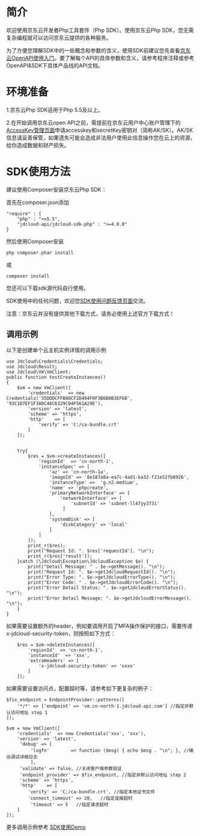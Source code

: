 # 简介 #
  欢迎使用京东云开发者Php工具套件（Php SDK）。使用京东云Php SDK，您无需复杂编程就可以访问京东云提供的各种服务。 

  为了方便您理解SDK中的一些概念和参数的含义，使用SDK前建议您先查看[京东云OpenAPI使用入门](http://www.jdcloud.com/help/detail/355/isCatalog/0)。要了解每个API的具体参数和含义，请参考程序注释或参考OpenAPI&SDK下具体产品线的API文档。



# 环境准备 #
 1.京东云Php SDK适用于Php 5.5及以上。

 2.在开始调用京东云open API之前，需提前在京东云用户中心账户管理下的[AccessKey管理页面](https://uc.jdcloud.com/accesskey/index)申请accesskey和secretKey密钥对（简称AK/SK）。AK/SK信息请妥善保管，如果遗失可能会造成非法用户使用此信息操作您在云上的资源，给你造成数据和财产损失。



# SDK使用方法 #
建议使用Composer安装京东云Php SDK： 

首先在composer.json添加

	"require" : {
		"php" : ">=5.5",
		"jdcloud-api/jdcloud-sdk-php" : ">=4.0.0"
	}
    

然后使用Composer安装

    php composer.phar install

或

    composer install 

您还可以下载sdk源代码自行使用。

 

SDK使用中的任何问题，欢迎您[SDK使用问题反馈页面](https://github.com/jdcloud-api/jdcloud-sdk-php/issues)交流。



注意：京东云并没有提供其他下载方式，请务必使用上述官方下载方式！

 

## 调用示例 ##
以下是创建单个云主机实例详情的调用示例

	use Jdcloud\Credentials\Credentials;
    use Jdcloud\Result;
    use Jdcloud\Vm\VmClient;
    public function testCreateInstances()
    {
        $vm = new VmClient([
            'credentials'  => new Credentials('35DDDCFFB86CF2D494F0F3B6B0B3EF68', '93C107EF1F3A0C46C6329C04F561A29E'),
            'version' => 'latest',
            'scheme' => 'https',
            'http'    => [
                'verify' => 'C:/ca-bundle.crt'
            ]
        ]);
        
        
        try{
            $res = $vm->createInstances([
                'regionId'  => 'cn-north-1',
                'instanceSpec' => [
                    'az' => 'cn-north-1a',
                    'imageId' => '8e187a0a-ea7c-4ad1-ba32-f21e52fb8926',
                    'instanceType' =>  'g.n2.medium',
                    'name' => 'phpcreate',
                    'primaryNetworkInterface' => [
                        'networkInterface' => [
                            'subnetId' => 'subnet-ll47yy373i'
                         ]
                    ],
                    'systemDisk' => [
                        'diskCategory' => 'local'
                    ]
                ]
            ]);
            print_r($res);
            print("Request Id: ". $res['requestId']. "\n");
            print_r($res['result']);
        }catch (\Jdcloud\Exception\JdcloudException $e) {
            print("Detail Message: " . $e->getMessage(). "\n");
            print("Request Id: ". $e->getJdcloudRequestId(). "\n");
            print("Error Type: ". $e->getJdcloudErrorType(). "\n");
            print("Error Code: " . $e->getJdcloudErrorCode(). "\n");
            print("Error Detail Status: ". $e->getJdcloudErrorStatus(). "\n");
            print("Error Detail Message: ". $e->getJdcloudErrorMessage(). "\n");
        }
    }

如果需要设置额外的header，例如要调用开启了MFA操作保护的接口，需要传递x-jdcloud-security-token，则按照如下方式：

        $res = $vm->deleteInstances([
            'regionId'  => 'cn-north-1',
            'instanceId'  => 'xxx',
            'extraHeaders' => [
                'x-jdcloud-security-token' => 'xxxx'
            ]
        ]);

如果需要设置访问点，配置超时等，请参考如下更复杂的例子：
```
$fix_endpoint = EndpointProvider::patterns([
    '*/*' => ['endpoint' => 'vm.cn-north-1.jdcloud-api.com'] //指定非默认访问地址 step 1
]);

$vm = new VmClient([
    'credentials'  => new Credentials('xxx', 'xxx'),
    'version' => 'latest',
     'debug' => [
         'logfn'        => function ($msg) { echo $msg . "\n"; }, //输出调试详细日志
         ],
     'validate' => false, //关闭客户端参数验证
     'endpoint_provider' => $fix_endpoint, //指定非默认访问地址 step 2
     'scheme' => 'https',
     'http'    => [
        'verify' => 'C:/ca-bundle.crt', //指定本地证书文件
        'connect_timeout' => 20,   //指定连接超时         
         'timeout' => 5   //指定请求超时 
    ]
]);
```
        
更多调用示例参考  [SDK使用Demo](https://github.com/jdcloud-api/jdcloud-sdk-php/tree/master/tests)
